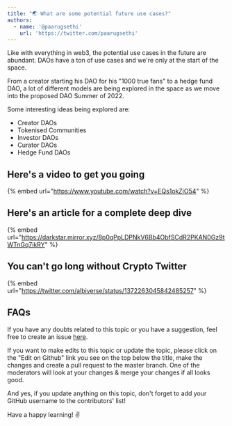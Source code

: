 ```yaml
---
title: "🌏 What are some potential future use cases?"
authors:
  - name: '@paarugsethi'
    url: 'https://twitter.com/paarugsethi'
---
```


Like with everything in web3, the potential use cases in the future are abundant. DAOs have a ton of use cases and we're only at the start of the space.

From a creator starting his DAO for his "1000 true fans" to a hedge fund DAO, a lot of different models are being explored in the space as we move into the proposed DAO Summer of 2022.

Some interesting ideas being explored are:

- Creator DAOs
- Tokenised Communities
- Investor DAOs
- Curator DAOs
- Hedge Fund DAOs

## Here's a video to get you going

{% embed url="https://www.youtube.com/watch?v=EQs1okZjO54" %}

## Here's an article for a complete deep dive

{% embed url="https://darkstar.mirror.xyz/8p0qPpLDPNkV6Bb4ObfSCdR2PKAN0Gz9tWTnGq7ikRY" %}

## You can't go long without Crypto Twitter

{% embed url="https://twitter.com/albiverse/status/1372263045842485257" %}

## FAQs

If you have any doubts related to this topic or you have a suggestion, feel free to create an issue [here](https://github.com/SuperteamDAO/ground-zero/issues).

If you want to make edits to this topic or update the topic, please click on the "Edit on Github" link you see on the top below the title, make the changes and create a pull request to the master branch. One of the moderators will look at your changes & merge your changes if all looks good.

And yes, if you update anything on this topic, don't forget to add your GitHub username to the contributors' list!

Have a happy learning! ✌️
